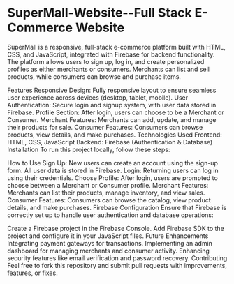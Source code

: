 # SuperMall-Website--Full Stack E-Commerce Website

SuperMall is a responsive, full-stack e-commerce platform built with HTML, CSS, and JavaScript, integrated with Firebase for backend functionality. The platform allows users to sign up, log in, and create personalized profiles as either merchants or consumers. Merchants can list and sell products, while consumers can browse and purchase items.

Features
Responsive Design: Fully responsive layout to ensure seamless user experience across devices (desktop, tablet, mobile).
User Authentication: Secure login and signup system, with user data stored in Firebase.
Profile Section: After login, users can choose to be a Merchant or Consumer.
Merchant Features: Merchants can add, update, and manage their products for sale.
Consumer Features: Consumers can browse products, view details, and make purchases.
Technologies Used
Frontend: HTML, CSS, JavaScript
Backend: Firebase (Authentication & Database)
Installation
To run this project locally, follow these steps:


How to Use
Sign Up: New users can create an account using the sign-up form. All user data is stored in Firebase.
Login: Returning users can log in using their credentials.
Choose Profile: After login, users are prompted to choose between a Merchant or Consumer profile.
Merchant Features: Merchants can list their products, manage inventory, and view sales.
Consumer Features: Consumers can browse the catalog, view product details, and make purchases.
Firebase Configuration
Ensure that Firebase is correctly set up to handle user authentication and database operations:

Create a Firebase project in the Firebase Console.
Add Firebase SDK to the project and configure it in your JavaScript files.
Future Enhancements
Integrating payment gateways for transactions.
Implementing an admin dashboard for managing merchants and consumer activity.
Enhancing security features like email verification and password recovery.
Contributing
Feel free to fork this repository and submit pull requests with improvements, features, or fixes.

